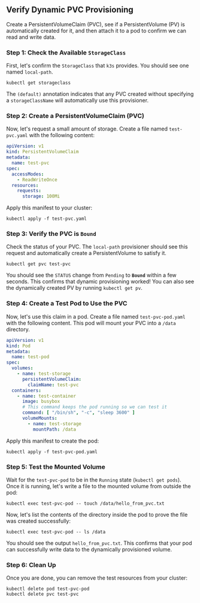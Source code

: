 ## Verify Dynamic PVC Provisioning

Create a PersistentVolumeClaim (PVC), see if a PersistentVolume (PV) is automatically created for
it, and then attach it to a pod to confirm we can read and write data.

### Step 1: Check the Available `StorageClass`

First, let's confirm the `StorageClass` that `k3s` provides. You should see one named `local-path`.

```shell
kubectl get storageclass
```

The `(default)` annotation indicates that any PVC created without specifying a `storageClassName`
will automatically use this provisioner.

### Step 2: Create a PersistentVolumeClaim (PVC)

Now, let's request a small amount of storage. Create a file named `test-pvc.yaml` with the following
content:

```yaml
apiVersion: v1
kind: PersistentVolumeClaim
metadata:
  name: test-pvc
spec:
  accessModes:
    - ReadWriteOnce
  resources:
    requests:
      storage: 100Mi
```

Apply this manifest to your cluster:

```shell
kubectl apply -f test-pvc.yaml
```

### Step 3: Verify the PVC is `Bound`

Check the status of your PVC. The `local-path` provisioner should see this request and automatically
create a PersistentVolume to satisfy it.

```shell
kubectl get pvc test-pvc
```

You should see the `STATUS` change from `Pending` to **`Bound`** within a few seconds. This confirms
that dynamic provisioning worked! You can also see the dynamically created PV by running
`kubectl get pv`.

### Step 4: Create a Test Pod to Use the PVC

Now, let's use this claim in a pod. Create a file named `test-pvc-pod.yaml` with the following content.
This pod will mount your PVC into a `/data` directory.

```yaml
apiVersion: v1
kind: Pod
metadata:
  name: test-pod
spec:
  volumes:
    - name: test-storage
      persistentVolumeClaim:
        claimName: test-pvc
  containers:
    - name: test-container
      image: busybox
      # This command keeps the pod running so we can test it
      command: [ "/bin/sh", "-c", "sleep 3600" ]
      volumeMounts:
        - name: test-storage
          mountPath: /data
```

Apply this manifest to create the pod:

```shell
kubectl apply -f test-pvc-pod.yaml
```

### Step 5: Test the Mounted Volume

Wait for the `test-pvc-pod` to be in the `Running` state (`kubectl get pods`). Once it is running, let's
write a file to the mounted volume from outside the pod:

```shell
kubectl exec test-pvc-pod -- touch /data/hello_from_pvc.txt
```

Now, let's list the contents of the directory inside the pod to prove the file was created
successfully:

```shell
kubectl exec test-pvc-pod -- ls /data
```

You should see the output `hello_from_pvc.txt`. This confirms that your pod can successfully write
data to the dynamically provisioned volume.

### Step 6: Clean Up

Once you are done, you can remove the test resources from your cluster:

```shell
kubectl delete pod test-pvc-pod
kubectl delete pvc test-pvc
```

